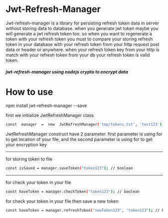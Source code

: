 # Jwt-Refresh-Manager

Jwt-refresh-manager is a library for persisting refresh token data in server without storing data to database. 
when you generate jwt token maybe you will generate a jwt refresh token too. so when you want to regenerate a token with your refresh token you must to compare your storing refresh token in your database with your refresh token from your http request post data or header or anywhere. when your refresh token key from your http is match with your refresh token from your db your refresh token is valid token.

##### jwt-refresh-manager using nodejs crypto to encrypt data


# How to use

npm install jwt-refresh-manager --save


first we initialize JwtRefreshManager class
```bash
const  manager  =  new  JwtRefreshManager('tmp/tokens.txt', 'test123');
```
JwtRefreshManager construct have 2 parameter. first parameter is using for to get location of your file, and the second parameter is using for to get your encryption key
<hr>
for storing token to file

```bash
const isSaved = manager.saveToken("token123"); // boolean
```
<hr>
for check your token in your file

```bash
const haveToken = manager.checkToken("token123"); // boolean
```

for check your token in your file then save a new token

```bash
const haveToken = manager.refreshToken("newToken123", "token123"); // boolean
```

